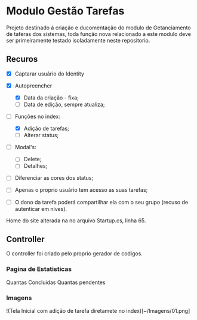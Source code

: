 # Modulo Gestão Tarefas

Projeto destinado á criação e ducomentação do modulo de Getanciamento de taferas dos sistemas, toda função nova relacionado a este modulo deve ser primeiramente testado isoladamente neste repositorio. 

## Recuros
- [x] Captarar usuário do Identity
- [X] Autopreencher 
  - [X] Data da criação - fixa; 
  - [ ] Data de edição, sempre atualiza;
- [ ] Funções no index:
  - [X] Adição de tarefas;
  - [ ] Alterar status;
- [ ] Modal's:
  - [ ] Delete;
  - [ ] Detalhes;
- [ ] Diferenciar as cores dos status;
- [ ] Apenas o proprio usuário tem acesso as suas tarefas;
- [ ] O dono da tarefa poderá compartilhar ela com o seu  grupo (recuso de autenticar em níves).



Home do site alterada na no arquivo Startup.cs, linha 65.

## Controller

O controller foi criado pelo proprio gerador de codigos.

### Pagina de Estatisticas
Quantas Concluidas 
Quantas pendentes

### Imagens

!(Tela Inicial com adição de tarefa diretamete no index)[~/Imagens/01.png]
